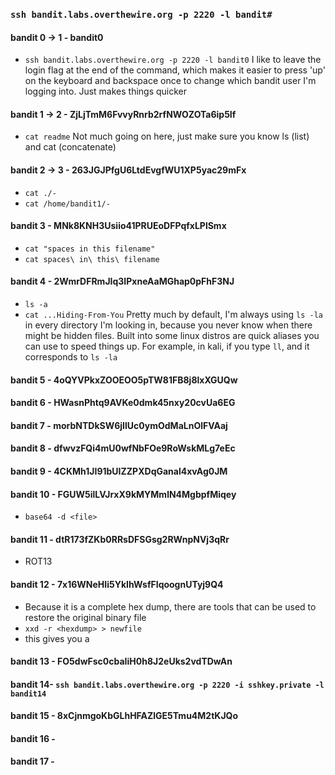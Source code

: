 ### `ssh bandit.labs.overthewire.org -p 2220 -l bandit#`

#### bandit 0 -> 1 - bandit0
- `ssh bandit.labs.overthewire.org -p 2220 -l bandit0`
I like to leave the login flag at the end of the command, which makes it easier to press 'up' on the keyboard and backspace once to change which bandit user I'm logging into. Just makes things quicker
#### bandit 1 -> 2 - ZjLjTmM6FvvyRnrb2rfNWOZOTa6ip5If
- `cat readme`
Not much going on here, just make sure you know ls (list) and cat (concatenate)
#### bandit 2 -> 3 - 263JGJPfgU6LtdEvgfWU1XP5yac29mFx
- `cat ./-`
- `cat /home/bandit1/-`
#### bandit 3 - MNk8KNH3Usiio41PRUEoDFPqfxLPlSmx
- `cat "spaces in this filename"`
- `cat spaces\ in\ this\ filename`
#### bandit 4 - 2WmrDFRmJIq3IPxneAaMGhap0pFhF3NJ
- `ls -a`
- `cat ...Hiding-From-You`
Pretty much by default, I'm always using `ls -la` in every directory I'm looking in, because you never know when there might be hidden files. Built into some linux distros are quick aliases you can use to speed things up. For example, in kali, if you type `ll`, and it corresponds to `ls -la`
#### bandit 5 - 4oQYVPkxZOOEOO5pTW81FB8j8lxXGUQw
#### bandit 6 - HWasnPhtq9AVKe0dmk45nxy20cvUa6EG
#### bandit 7 - morbNTDkSW6jIlUc0ymOdMaLnOlFVAaj
#### bandit 8 - dfwvzFQi4mU0wfNbFOe9RoWskMLg7eEc
#### bandit 9 - 4CKMh1JI91bUIZZPXDqGanal4xvAg0JM
#### bandit 10 - FGUW5ilLVJrxX9kMYMmlN4MgbpfMiqey
* `base64 -d <file>`
#### bandit 11 - dtR173fZKb0RRsDFSGsg2RWnpNVj3qRr
* ROT13
#### bandit 12 - 7x16WNeHIi5YkIhWsfFIqoognUTyj9Q4
* Because it is a complete hex dump, there are tools that can be used to restore the original binary file
* `xxd -r <hexdump> > newfile`
* this gives you a
#### bandit 13 - FO5dwFsc0cbaIiH0h8J2eUks2vdTDwAn
#### bandit 14- `ssh bandit.labs.overthewire.org -p 2220 -i sshkey.private -l bandit14`
#### bandit 15 - 8xCjnmgoKbGLhHFAZlGE5Tmu4M2tKJQo
#### bandit 16 - 
#### bandit 17 - 

